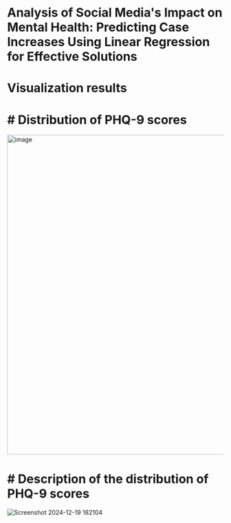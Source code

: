 # Analysis of Social Media's Impact on Mental Health: Predicting Case Increases Using Linear Regression for Effective Solutions
# Visualization results <div>
# # Distribution of PHQ-9 scores

<img width="742" alt="image" src="https://github.com/user-attachments/assets/6edeaa0e-3740-4244-b175-3c1d0394bfd4" />

# # Description of the distribution of PHQ-9 scores

![Screenshot 2024-12-19 182104](https://github.com/user-attachments/assets/4dac3eda-9fdc-4d77-8f98-ecd6306ecc00)

